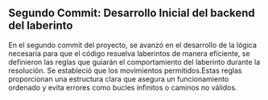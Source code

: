 ## Segundo Commit: Desarrollo Inicial del backend del laberinto


En el segundo commit del proyecto, se avanzó en el desarrollo de la lógica necesaria para que el código resuelva laberintos de manera eficiente, se definieron las reglas que guiarán el comportamiento del laberinto durante la resolución. Se estableció que los movimientos permitidos.Estas reglas proporcionan una estructura clara que asegura un funcionamiento ordenado y evita errores como bucles infinitos o caminos no válidos.

